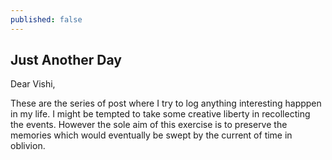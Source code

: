 ```yaml
---
published: false
---
```

## Just Another Day

Dear Vishi,

These are the series of post where I try to log anything interesting happpen in my life. I might be tempted to take some creative liberty in recollecting the events. However the sole aim of this exercise is to preserve the memories which would eventually be swept by the current of time in oblivion. 

